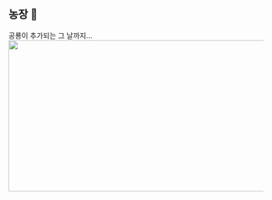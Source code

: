 ## 농장 👋
공룡이 추가되는 그 날까지...
<a href="https://github.com/devxb/gitanimals">
<img
  src="https://render.gitanimals.org/farms/JsooAh"
  width="600"
  height="300"
/>
</a>

<!--
**JsooAh/JsooAh** is a ✨ _special_ ✨ repository because its `README.md` (this file) appears on your GitHub profile.

Here are some ideas to get you started:

- 🔭 I’m currently working on ...
- 🌱 I’m currently learning ...
- 👯 I’m looking to collaborate on ...
- 🤔 I’m looking for help with ...
- 💬 Ask me about ...
- 📫 How to reach me: ...
- 😄 Pronouns: ...
- ⚡ Fun fact: ...
-->

